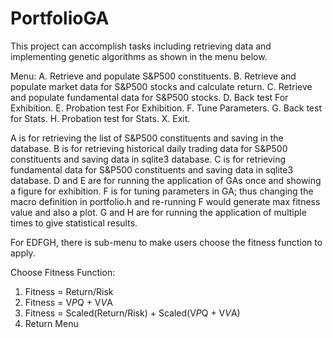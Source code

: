 # PortfolioGA

This project can accomplish tasks including retrieving data and implementing genetic algorithms as shown in the menu below.



Menu:
A. Retrieve and populate S&P500 constituents.
B. Retrieve and populate market data for S&P500 stocks and calculate return.
C. Retrieve and populate fundamental data for S&P500 stocks.
D. Back test For Exhibition. 
E. Probation test For Exhibition.
F. Tune Parameters.
G. Back test for Stats.
H. Probation test for Stats.
X. Exit.

A is for retrieving the list of S&P500 constituents and saving in the database.
B is for retrieving historical daily trading data for S&P500 constituents and saving data in sqlite3 database.
C is for retrieving fundamental data for S&P500 constituents and saving data in sqlite3 database.
D and E are for running the application of GAs once and showing a figure for exhibition.
F is for tuning parameters in GA; thus changing the macro definition in portfolio.h and re-running F would generate max fitness value and also a plot.
G and H are for running the application of multiple times to give statistical results.



For EDFGH, there is sub-menu to make users choose the fitness function to apply.

Choose Fitness Function:
1. Fitness = Return/Risk
2. Fitness = V*P*Q + V*V*A
3. Fitness = Scaled(Return/Risk) + Scaled(V*P*Q + V*V*A)
0. Return Menu



